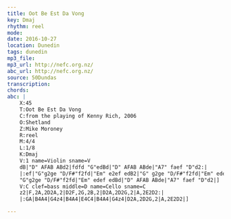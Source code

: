 ```yaml
---
title: Oot Be Est Da Vong
key: Dmaj
rhythm: reel
mode:
date: 2016-10-27
location: Dunedin
tags: dunedin
mp3_file:
mp3_url: http://nefc.org.nz/
abc_url: http://nefc.org.nz/
source: 50Dundas
transcription:
chords: 
abc: |
    X:45
    T:Oot Be Est Da Vong
    C:from the playing of Kenny Rich, 2006
    O:Shetland
    Z:Mike Moroney
    R:reel
    M:4/4
    L:1/8
    K:Dmaj
    V:1 name=Violin sname=V
    dB|"D" AFAB ABd2|fdfd "G"edBd|"D" AFAB ABde|"A7" faef "D"d2:|
    |:ef|"G"g2ge "D/F#"f2fd|"Em" e2ef edB2|"G" g2ge "D/F#"f2fd|"Em" edef "A"a2af|
    "G"g2ge "D/F#"f2fd|"Em" edef edBd|"D" AFAB ABde|"A7" faef "D"d2|]
    V:C clef=bass middle=D name=Cello sname=C
    z2|F,2A,2D2A,2|D2F,2G,2B,2|D2A,2D2G,2|A,2E2D2:|
    |:GA|B4A4|G4z4|B4A4|E4C4|B4A4|G4z4|D2A,2D2G,2|A,2E2D2|]

---
```

